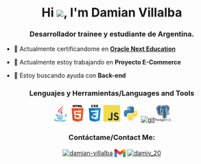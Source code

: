 <h1 align="center">Hi <img width="30px" src="https://raw.githubusercontent.com/iampavangandhi/iampavangandhi/master/gifs/Hi.gif">, I'm Damian Villalba</h1>
<h3 align="center">Desarrollador trainee y estudiante de Argentina.</h3>

- 🌱 Actualmente certificandome en **<a href=https://www.oracle.com/ar/education/oracle-next-education/>Oracle Next Education</a>**

- 🔭 Actualmente estoy trabajando en **Proyecto E-Commerce**

- 🤝 Estoy buscando ayuda con **Back-end**

<h3 align="center">Lenguajes y Herramientas/Languages and Tools</h3>
<p align="center"> <a href="https://www.java.com" target="_blank" rel="noreferrer"><img src="https://raw.githubusercontent.com/devicons/devicon/master/icons/java/java-original.svg" alt="java" width="40" height="40"/><a href="https://www.w3.org/html/" target="_blank" rel="noreferrer"><img src="https://raw.githubusercontent.com/devicons/devicon/master/icons/html5/html5-original-wordmark.svg" alt="html5" width="40" height="40"/></a><a href="https://www.w3schools.com/css/" target="_blank" rel="noreferrer"><img src="https://raw.githubusercontent.com/devicons/devicon/master/icons/css3/css3-original-wordmark.svg" alt="css3" width="40" height="40"/></a><a href="https://developer.mozilla.org/en-US/docs/Web/JavaScript" target="_blank" rel="noreferrer"><img src="https://raw.githubusercontent.com/devicons/devicon/master/icons/javascript/javascript-original.svg" alt="javascript" width="40" height="40"/></a> <a href="https://www.python.org" target="_blank" rel="noreferrer"><img src="https://raw.githubusercontent.com/devicons/devicon/master/icons/python/python-original.svg" alt="python" width="40" height="40"/></a> <a href="https://www.w3schools.com/cs/" target="_blank" rel="noreferrer"><a href="https://git-scm.com/" target="_blank" rel="noreferrer"><img src="https://www.vectorlogo.zone/logos/git-scm/git-scm-icon.svg" alt="git" width="40" height="40"/></a><a href="https://www.postgresql.org" target="_blank" rel="noreferrer"><img src="https://raw.githubusercontent.com/devicons/devicon/master/icons/postgresql/postgresql-original-wordmark.svg" alt="postgresql" width="40" height="40"/></a></p>

<h3 align="center">Contáctame/Contact Me:</h3>
<p align="center">
<a href="https://linkedin.com/in/damian-villalba" target="blank"><img align="center" src="https://raw.githubusercontent.com/rahuldkjain/github-profile-readme-generator/master/src/images/icons/Social/linked-in-alt.svg" alt="damian-villalba" height="30" width="40" /></a>
<a href="mailto:devillalba20@gmail.com"><img align="center" alt="Gmail" width="26px" src="https://raw.githubusercontent.com/ashu-guo/ashu-guo/master/assets/gmail.svg" style="max-width: 100%;"></a>
<a href="https://discord.gg/damiv_20" target="blank"><img align="center" src="https://raw.githubusercontent.com/rahuldkjain/github-profile-readme-generator/master/src/images/icons/Social/discord.svg" alt="damiv_20" height="30" width="40" /></a>
</p>
